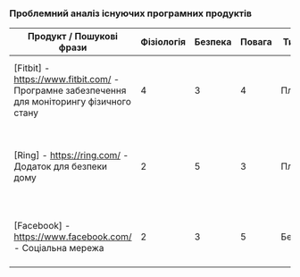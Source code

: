 ### Проблемний аналіз існуючих програмних продуктів
| Продукт / Пошукові фрази | Фізіологія | Безпека | Повага | Тип ліцензії | Примітка |
|-------------------------|------------|---------|--------|--------------|---------|
| [Fitbit] - https://www.fitbit.com/ - Програмне забезпечення для моніторингу фізичного стану | 4 | 3 | 4 | Платна | Популярний пристрій для відстеження фізіологічних показників та здоров'я |
| [Ring] - https://ring.com/ - Додаток для безпеки дому | 2 | 5 | 3 | Платна | Камери та система моніторингу для забезпечення безпеки вдома |
| [Facebook] - https://www.facebook.com/ - Соціальна мережа | 2 | 3 | 5 | Безкоштовна | Основний акцент на спілкуванні та взаємодії користувачів |

